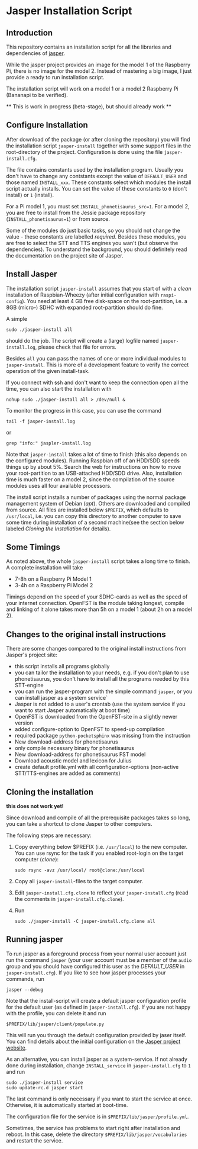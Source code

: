 Jasper Installation Script
==========================

Introduction
------------

This repository contains an installation script for all the libraries and
dependencies of [jasper](http://jasperproject.github.io/ "jasper").

While the jasper project provides an image for the model 1 of the
Raspberry Pi, there is no image for the model 2. Instead of mastering a
big image, I just provide a ready to run installation script.

The installation script will work on a model 1 or a model 2 Raspberry Pi
(Bananapi to be verified).

** This is work in progress (beta-stage), but should already work **


Configure Installation
----------------------

After download of the package (or after cloning the repository) you will
find the installation script `jasper-install` together with some
support files in the root-directory of the project. Configuration is
done using the file `jasper-install.cfg`.

The file contains constants used by the installation program. Usually you
don't have to change any contstants except the value of `DEFAULT_USER` and
those named `INSTALL_xxx`. These constants select which modules the install
script actually installs. You can set the value of these constants to `0`
(don't install) or `1` (install).

For a Pi model 1, you must set `INSTALL_phonetisaurus_src=1`. For a
model 2, you are free to install from the Jessie package repository
(`INSTALL_phonetisaurus=1`) or from source.

Some of the modules do just basic tasks, so you should not change the
value - these constants are labelled *required*. Besides these modules, you
are free to select the STT and TTS engines you wan't (but observe the
dependencies). To understand the background, you should definitely read
the documentation on the project site of Jasper.


Install Jasper
--------------

The installation script `jasper-install` assumes that you start of with
a *clean* installation of Raspbian-Wheezy (after initial configuration
with `raspi-config`). You need at least 4 GB free disk-space on the
root-partition, i.e. a 8GB (micro-) SDHC with expanded root-partition
should do fine.

A simple

    sudo ./jasper-install all

should do the job. The script will create a (large) logfile named
`jasper-install.log`, please check that file for errors.

Besides `all` you can pass the names of one or more individual modules to 
`jasper-install`. This is more of a development feature to verify the
correct operation of the given install-task.

If you connect with ssh and don't want to keep the connection open all
the time, you can also start the installation with

    nohup sudo ./jasper-install all > /dev/null &

To monitor the progress in this case, you can use the command

    tail -f jasper-install.log

or

    grep "info:" jaspler-install.log

Note that `jasper-install` takes a lot of time to finish (this also
depends on the configured modules). Running Raspbian off of an HDD/SDD
speeds things up by about 5%. Search the web for instructions on how to move
your root-partition to an USB-attached HDD/SDD drive. Also, installation
time is much faster on a model 2, since the compilation of the source
modules uses all four available processors.

The install script installs a number of packages using the normal package
management system of Debian (*apt*). Others are downloaded and compiled
from source. All files are installed below `$PREFIX`, which defaults to
`/usr/local`, i.e. you can copy this directory to another computer to
save some time during installation of a second machine(see the section
below labeled *Cloning the Installation* for details).


Some Timings
------------

As noted above, the whole `jasper-install` script takes a long time to
finish. A complete installation will take

  - 7-8h on a Raspberry Pi Model 1
  - 3-4h on a Raspberry Pi Model 2

Timings depend on the speed of your SDHC-cards as well as the speed
of your internet connection. OpenFST is the module taking longest,
compile and linking of it alone takes more than 5h on a model 1
(about 2h on a model 2).


Changes to the original install instructions
--------------------------------------------

There are some changes compared to the original install instructions from
Jasper's project site:

  - this script installs all programs globally
  - you can tailor the installation to your needs, e.g. if you don't plan
    to use phonetisaurus, you don't have to install all the programs
    needed by this STT-engine
  - you can run the jasper-program with the simple command `jasper`, or
    you can install jasper as a system service`
  - Jasper is not added to a user's crontab (use the system service if you want
    to start Jasper automatically at boot time)
  - OpenFST is downloaded from the OpenFST-site in a slightly newer version
  - added configure-option to OpenFST to speed-up compilation
  - required package `python-pocketsphinx` was missing from the instruction
  - New download-address for phonetisaurus
  - only compile necessary binary for phonetisaurus
  - New download-address for phonetisaurus FST model
  - Download acoustic model and lexicon for Julius
  - create default profile.yml with all configuration-options
    (non-active STT/TTS-engines are added as comments)


Cloning the installation
------------------------

**this does not work yet!**

Since download and compile of all the prerequisite packages takes
so long, you can take a shortcut to clone Jasper to other computers.

The following steps are necessary:

  1. Copy everything below $PREFIX (i.e. `/usr/local`) to the new
     computer. You can use rsync for the task if you enabled
     root-login on the target computer (*clone*):

         sudo rsync -avz /usr/local/ root@clone:/usr/local

  2. Copy all `jasper-install`-files to the target computer.
  3. Edit `jasper-install.cfg.clone` to reflect your `jasper-install.cfg`
     (read the comments in `jasper-install.cfg.clone`).
  4. Run

         sudo ./jasper-install -C jasper-install.cfg.clone all


Running jasper
--------------

To run jasper as a foreground process from your normal user account
just run the command `jasper` (your user account must be a member of 
the `audio` group and you should have configured this user as the
*DEFAULT_USER* in `jasper-install.cfg`). If you like to see how jasper
processes your commands, run

    jasper --debug

Note that the install-script will create a default jasper configuration 
profile for the default user (as defined in `jasper-install.cfg`).
If you are not happy with the profile, you can delete it and run

    $PREFIX/lib/jasper/client/populate.py

This will run you through the default configuration provided by jaser
itself. You can find details about the initial configuration on the
[Jasper project website](http://jasperproject.github.io/
"Jasper project website").

As an alternative, you can install jasper as a system-service. 
If not already done during installation, change
`INSTALL_service` in `jasper-install.cfg` to `1` and run

    sudo ./jasper-install service
    sudo update-rc.d jasper start

The last command is only necessary if you want to start the service at once.
Otherwise, it is automatically started at boot-time.

The configuration file for the service is in `$PREFIX/lib/jasper/profile.yml`.

Sometimes, the service has problems to start right after installation and
reboot. In this case, delete the directory `$PREFIX/lib/jasper/vocabularies`
and restart the service.
